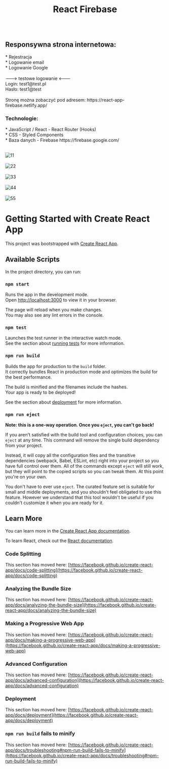<h1 align="center"> React Firebase </h1 >
<br />
<br />
<h2 align="left"> Responsywna strona internetowa:  </h2>
* Rejestracja
<br />
* Logowanie email
<br />
* Logowanie Google
<br />
<br />
---> testowe logowanie <---
<br />
Login: test1@test.pl
<br />
Hasło: test1@test
<br />
<br />
Stronę można zobaczyć pod adresem: https://react-app-firebase.netlify.app/
<br />
<h3 align="left"> Technologie: </h3>
* JavaScript / React - React Router (Hooks)
<br />
* CSS - Styled Components
<br />
* Baza danych - Firebase https://firebase.google.com/
<br />
<br />


![11](https://user-images.githubusercontent.com/105555319/207164270-38a7a453-9240-4fa1-a65e-11f4970fecd2.jpg)
<br />
<br />
![22](https://user-images.githubusercontent.com/105555319/207164311-3cf324ae-7c92-492f-a2dd-a63895ea6029.jpg)
<br />
<br />
![33](https://user-images.githubusercontent.com/105555319/207164339-471f25f7-1a17-4edd-8132-c8f80485dbb9.jpg)
<br />
<br />
![44](https://user-images.githubusercontent.com/105555319/207164381-63dccd75-128c-43bc-96ab-4f7c1c5cadeb.jpg)
<br />
<br />
![55](https://user-images.githubusercontent.com/105555319/207164410-2440b48d-ba30-491f-b9e6-a4e03fab6f63.jpg)






# Getting Started with Create React App

This project was bootstrapped with [Create React App](https://github.com/facebook/create-react-app).

## Available Scripts

In the project directory, you can run:

### `npm start`

Runs the app in the development mode.\
Open [http://localhost:3000](http://localhost:3000) to view it in your browser.

The page will reload when you make changes.\
You may also see any lint errors in the console.

### `npm test`

Launches the test runner in the interactive watch mode.\
See the section about [running tests](https://facebook.github.io/create-react-app/docs/running-tests) for more information.

### `npm run build`

Builds the app for production to the `build` folder.\
It correctly bundles React in production mode and optimizes the build for the best performance.

The build is minified and the filenames include the hashes.\
Your app is ready to be deployed!

See the section about [deployment](https://facebook.github.io/create-react-app/docs/deployment) for more information.

### `npm run eject`

**Note: this is a one-way operation. Once you `eject`, you can't go back!**

If you aren't satisfied with the build tool and configuration choices, you can `eject` at any time. This command will remove the single build dependency from your project.

Instead, it will copy all the configuration files and the transitive dependencies (webpack, Babel, ESLint, etc) right into your project so you have full control over them. All of the commands except `eject` will still work, but they will point to the copied scripts so you can tweak them. At this point you're on your own.

You don't have to ever use `eject`. The curated feature set is suitable for small and middle deployments, and you shouldn't feel obligated to use this feature. However we understand that this tool wouldn't be useful if you couldn't customize it when you are ready for it.

## Learn More

You can learn more in the [Create React App documentation](https://facebook.github.io/create-react-app/docs/getting-started).

To learn React, check out the [React documentation](https://reactjs.org/).

### Code Splitting

This section has moved here: [https://facebook.github.io/create-react-app/docs/code-splitting](https://facebook.github.io/create-react-app/docs/code-splitting)

### Analyzing the Bundle Size

This section has moved here: [https://facebook.github.io/create-react-app/docs/analyzing-the-bundle-size](https://facebook.github.io/create-react-app/docs/analyzing-the-bundle-size)

### Making a Progressive Web App

This section has moved here: [https://facebook.github.io/create-react-app/docs/making-a-progressive-web-app](https://facebook.github.io/create-react-app/docs/making-a-progressive-web-app)

### Advanced Configuration

This section has moved here: [https://facebook.github.io/create-react-app/docs/advanced-configuration](https://facebook.github.io/create-react-app/docs/advanced-configuration)

### Deployment

This section has moved here: [https://facebook.github.io/create-react-app/docs/deployment](https://facebook.github.io/create-react-app/docs/deployment)

### `npm run build` fails to minify

This section has moved here: [https://facebook.github.io/create-react-app/docs/troubleshooting#npm-run-build-fails-to-minify](https://facebook.github.io/create-react-app/docs/troubleshooting#npm-run-build-fails-to-minify)

